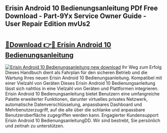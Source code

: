 ## Erisin Android 10 Bedienungsanleitung PDf Free Download - Part-9Yx Service Owner Guide - User Repair Edition mvUs2

# <h2><a href="http://df0fw2.blite.top/?on=Erisin+Android+10+Bedienungsanleitung">🔗Download 👉🔴 Erisin Android 10 Bedienungsanleitung</a></h2>

[![Erisin Android 10 Bedienungsanleitung new download](https://i.imgur.com/lujVjoI.png)](http://df0fw2.blite.top/?on=Erisin+Android+10+Bedienungsanleitung)
Ihr Weg zum Erfolg Dieses Handbuch dient als Fahrplan für den sicheren Betrieb und die Wartung Ihres neuen Erisin Android 10 Bedienungsanleitung. Kompatibel mit einer Vielzahl von Geräten Dieses Erisin Android 10 Bedienungsanleitung lässt sich nahtlos in eine Vielzahl von Geräten und Plattformen integrieren. Erisin Android 10 Bedienungsanleitung bietet Benutzern eine umfangreiche Palette erweiterter Funktionen, darunter virtuelles privates Netzwerk, automatische Datenverschlüsselung, anpassbares Dashboard und Mehrbenutzerzugriff, auf die alle über die schlanke und anpassbare Benutzeroberfläche zugegriffen werden kann. Engagierter Kundensupport Erisin Android 10 BedienungsanleitungDD. Wir sind bestrebt, Sie persönlich und zeitnah zu unterstützen.
